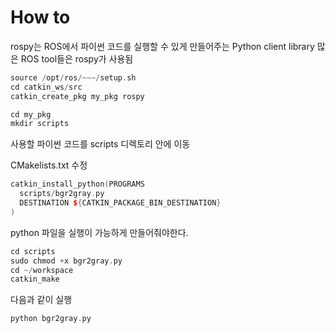 # How to

rospy는 ROS에서 파이썬 코드를 실행할 수 있게 만들어주는 Python client library
많은 ROS tool들은 rospy가 사용됨

```cpp
source /opt/ros/~~~/setup.sh
cd catkin_ws/src
catkin_create_pkg my_pkg rospy
```

```cpp
cd my_pkg
mkdir scripts
```

사용할 파이썬 코드를 scripts 디렉토리 안에 이동

CMakelists.txt 수정

```cpp
catkin_install_python(PROGRAMS
  scripts/bgr2gray.py
  DESTINATION ${CATKIN_PACKAGE_BIN_DESTINATION}
)
```

python 파일을 실행이 가능하게 만들어줘야한다.

```cpp
cd scripts
sudo chmod +x bgr2gray.py
cd ~/workspace
catkin_make
```
다음과 같이 실행
```cpp
python bgr2gray.py
```
